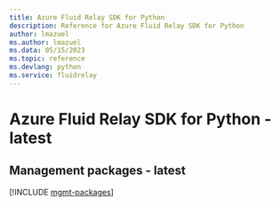 ```yaml
---
title: Azure Fluid Relay SDK for Python
description: Reference for Azure Fluid Relay SDK for Python
author: lmazuel
ms.author: lmazuel
ms.data: 05/15/2023
ms.topic: reference
ms.devlang: python
ms.service: fluidrelay
---
```

# Azure Fluid Relay SDK for Python - latest

## Management packages - latest
[!INCLUDE [mgmt-packages](fluid-relay-mgmt-index.md)]